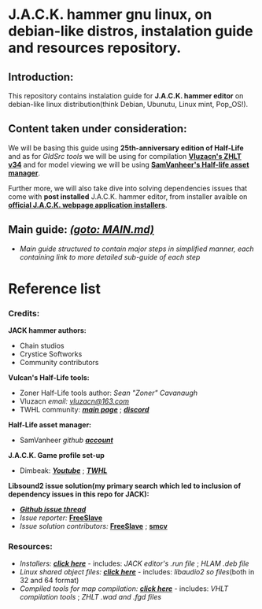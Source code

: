 # J.A.C.K. hammer gnu linux, on debian-like distros, instalation guide and resources repository.

## Introduction:
This repository contains instalation guide for **J.A.C.K. hammer editor** on debian-like linux distribution(think Debian, Ubunutu, Linux mint, Pop_OS!).

## Content taken under consideration:
We will be basing this guide using **25th-anniversary edition of Half-Life** and as for *GldSrc tools* we will be using for compilation **[Vluzacn's ZHLT v34](https://github.com/twhl-community/VHLT-V34)** and for model viewing we will be using **[SamVanheer's Half-life asset manager](https://github.com/SamVanheer/HalfLifeAssetManager)**.

Further more, we will also take dive into solving dependencies issues that come with **post installed** J.A.C.K. hammer editor, from installer avaible on **[official J.A.C.K. webpage application installers](https://jack.hlfx.ru/en/download.html)**.

## Main guide: *[(goto: MAIN.md)](https://github.com/Binary24pl/JACK-hammer-linux-gnu-debian-guide-and-resources/blob/master/guide/MAIN.md)*
- *Main guide structured to contain major steps in simplified manner, each containing link to more detailed sub-guide of each step* 


# Reference list
### Credits:

**JACK hammer authors:**
- Chain studios
- Crystice Softworks
- Community contributors
  
**Vulcan's Half-Life tools:**
- Zoner Half-Life tools author: *Sean "Zoner" Cavanaugh*
- Vluzacn *email: vluzacn@163.com*
- TWHL community: ***[main page](https://twhl.info/)*** ; ***[discord](https://discord.com/invite/NgN6JBu)***

**Half-Life asset manager:**
- SamVanheer *github **[account](https://github.com/SamVanheer)***
  
**J.A.C.K. Game profile set-up**
- Dimbeak: ***[Youtube](https://www.youtube.com/user/Dimbark)*** ; ***[TWHL](https://twhl.info/index.php/user/view/5749)***

**Libsound2 issue solution(my primary search which led to inclusion of dependency issues in this repo for JACK):**
- ***[Github issue thread](https://github.com/ValveSoftware/steam-runtime/issues/709)***
- *Issue reporter:* **[FreeSlave](https://github.com/FreeSlave)**
- *Issue solution contributors:* **[FreeSlave](https://github.com/FreeSlave)** ; **[smcv](https://github.com/smcv)**

### Resources:
- *Installers:* ***[click here](https://github.com/Binary24pl/JACK-hammer-linux-gnu-debian-guide-and-resources/tree/master/resources/installers)*** - includes: *JACK editor's .run file* ; *HLAM .deb file*
- *Linux shared object files:* ***[click here](https://github.com/Binary24pl/JACK-hammer-linux-gnu-debian-guide-and-resources/tree/master/resources/sharedobjects)*** - includes: *libaudio2 so files*(both in 32 and 64 format)
- *Compiled tools for map compilation:* ***[click here](https://github.com/Binary24pl/JACK-hammer-linux-gnu-debian-guide-and-resources/tree/master/resources/compiled_tools)*** - includes: *VHLT compilation tools* ; *ZHLT .wad and .fgd files*